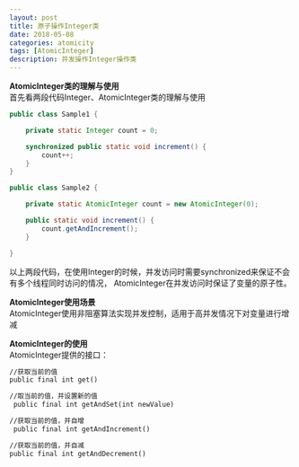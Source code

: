 ```yaml
---
layout: post
title: 原子操作Integer类
date: 2018-05-08
categories: atomicity
tags: [AtomicInteger]
description: 并发操作Integer操作类
---
```


**AtomicInteger类的理解与使用**<br/>
首先看两段代码Integer、AtomicInteger类的理解与使用
```java
public class Sample1 {

    private static Integer count = 0;

    synchronized public static void increment() {
        count++;
    }
}
```
```java
public class Sample2 {

    private static AtomicInteger count = new AtomicInteger(0);

    public static void increment() {
        count.getAndIncrement();
    }

}
```
以上两段代码，在使用Integer的时候，并发访问时需要synchronized来保证不会有多个线程同时访问的情况，
AtomicInteger在并发访问时保证了变量的原子性。

**AtomicInteger使用场景**<br/>
AtomicInteger使用非阻塞算法实现并发控制，适用于高并发情况下对变量进行增减

**AtomicInteger的使用**<br/>
AtomicInteger提供的接口：
```html
//获取当前的值
public final int get()

//取当前的值，并设置新的值
 public final int getAndSet(int newValue)

//获取当前的值，并自增
 public final int getAndIncrement()

//获取当前的值，并自减
public final int getAndDecrement()
```



